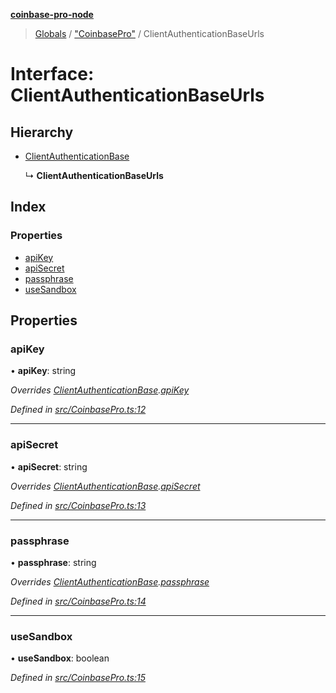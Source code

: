 **[coinbase-pro-node](../README.md)**

> [Globals](../globals.md) / ["CoinbasePro"](../modules/_coinbasepro_.md) / ClientAuthenticationBaseUrls

# Interface: ClientAuthenticationBaseUrls

## Hierarchy

- [ClientAuthenticationBase](_coinbasepro_.clientauthenticationbase.md)

  ↳ **ClientAuthenticationBaseUrls**

## Index

### Properties

- [apiKey](_coinbasepro_.clientauthenticationbaseurls.md#apikey)
- [apiSecret](_coinbasepro_.clientauthenticationbaseurls.md#apisecret)
- [passphrase](_coinbasepro_.clientauthenticationbaseurls.md#passphrase)
- [useSandbox](_coinbasepro_.clientauthenticationbaseurls.md#usesandbox)

## Properties

### apiKey

• **apiKey**: string

_Overrides [ClientAuthenticationBase](_coinbasepro_.clientauthenticationbase.md).[apiKey](_coinbasepro_.clientauthenticationbase.md#apikey)_

_Defined in [src/CoinbasePro.ts:12](https://github.com/bennycode/coinbase-pro-node/blob/a3ed45b/src/CoinbasePro.ts#L12)_

---

### apiSecret

• **apiSecret**: string

_Overrides [ClientAuthenticationBase](_coinbasepro_.clientauthenticationbase.md).[apiSecret](_coinbasepro_.clientauthenticationbase.md#apisecret)_

_Defined in [src/CoinbasePro.ts:13](https://github.com/bennycode/coinbase-pro-node/blob/a3ed45b/src/CoinbasePro.ts#L13)_

---

### passphrase

• **passphrase**: string

_Overrides [ClientAuthenticationBase](_coinbasepro_.clientauthenticationbase.md).[passphrase](_coinbasepro_.clientauthenticationbase.md#passphrase)_

_Defined in [src/CoinbasePro.ts:14](https://github.com/bennycode/coinbase-pro-node/blob/a3ed45b/src/CoinbasePro.ts#L14)_

---

### useSandbox

• **useSandbox**: boolean

_Defined in [src/CoinbasePro.ts:15](https://github.com/bennycode/coinbase-pro-node/blob/a3ed45b/src/CoinbasePro.ts#L15)_

